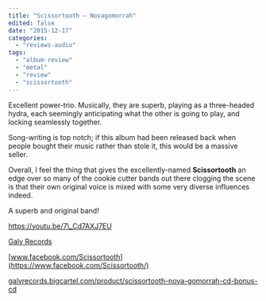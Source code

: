```yaml
---
title: "Scissortooth – Novagomorrah"
edited: false
date: "2015-12-17"
categories:
  - "reviews-audio"
tags:
  - "album-review"
  - "metal"
  - "review"
  - "scissortooth"
---
```


Excellent power-trio. Musically, they are superb, playing as a three-headed hydra, each seemingly anticipating what the other is going to play, and locking seamlessly together.

Song-writing is top notch; if this album had been released back when people bought their music rather than stole it, this would be a massive seller.

Overall, I feel the thing that gives the excellently-named **Scissortooth** an edge over so many of the cookie cutter bands out there clogging the scene is that their own original voice is mixed with some very diverse influences indeed.

A superb and original band!

https://youtu.be/7\_Cd7AXJ7EU

[Galy Records](http://www.galyrecords.com/)

[www.facebook.com/Scissortooth](https://www.facebook.com/Scissortooth/)

[galyrecords.bigcartel.com/product/scissortooth-nova-gomorrah-cd-bonus-cd](http://galyrecords.bigcartel.com/product/scissortooth-nova-gomorrah-cd-bonus-cd)
